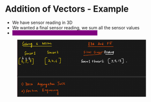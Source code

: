 # Addition of Vectors - Example

* We have sensor reading in 3D
* We wanted a final sensor reading, we sum all the sensor values
* <mark style="color:purple;background-color:purple;">**We use this in EDA + Feature engineering**</mark>

<figure><img src="../../.gitbook/assets/image (5) (1) (1) (1) (1) (1) (1) (1) (1) (1).png" alt=""><figcaption></figcaption></figure>
